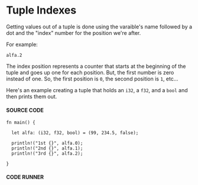 # Tuple Indexes

Getting values out of a tuple is done using
the varaible's name followed by a dot and
the "index" number for the position we're
after.

For example:

```rust, noplayground
alfa.2
```

The index position represents a counter
that starts at the beginning of the tuple
and goes up one for each position. But, the
first number is zero instead of one. So,
the first position is `0`, the second position
is `1`, etc...

Here's an example creating a tuple that holds an
`i32`, a `f32`, and a `bool` and then prints
them out.

#### SOURCE CODE

```rust,noplayground,EXAMPLE1
fn main() {

  let alfa: (i32, f32, bool) = (99, 234.5, false);

  println!("1st {}", alfa.0);
  println!("2nd {}", alfa.1);
  println!("3rd {}", alfa.2);

}
```

#### CODE RUNNER

```rust,editable,CODE1

```
